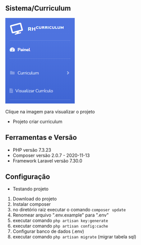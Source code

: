 
## Sistema/Curriculum 
[![Clique aqui](https://github.com/tigoCaval/images/blob/main/web/painelcv.png?raw=true)](https://youtu.be/YKqKWOH5bW4)

Clique na imagem para visualizar o projeto

- Projeto criar curriculum 

## Ferramentas e Versão

- PHP versão 7.3.23
- Composer versão 2.0.7 - 2020-11-13
- Framework Laravel versão 7.30.0

## Configuração
- Testando projeto 
1. Download do projeto 
2. Instalar composer
3. no diretório raiz executar o comando ```composer update``` 
4. Renomear arquivo ".env.example" para ".env"
5. executar comando ```php artisan key:generate```
6. executar comando ```php artisan config:cache```
7. Configurar banco de dados (.env)
8. executar comando ```php artisan migrate``` (migrar tabela sql)    

